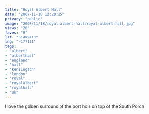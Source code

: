 ```yaml
---
title: "Royal Albert Hall"
date: "2007-11-18 12:28:25"
privacy: "public"
image: "2007/11/18/royal-albert-hall/royal-albert-hall.jpg"
views: "20"
faves: "0"
lat: "51499913"
lng: "-177111"
tags:
- "albert"
- "alberthall"
- "england"
- "hall"
- "kensington"
- "london"
- "royal"
- "royalalbert"
- "royalhall"
- "uk"
---
```

I love the golden surround of the port hole on top of the South Porch
